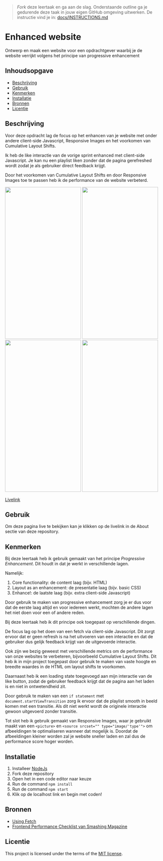 > _Fork_ deze leertaak en ga aan de slag. Onderstaande outline ga je gedurende deze taak in jouw eigen GitHub omgeving uitwerken. De instructie vind je in: [docs/INSTRUCTIONS.md](docs/INSTRUCTIONS.md)

# Enhanced website
<!-- Geef je project een titel en schrijf in één zin wat het is -->
Ontwerp en maak een website voor een opdrachtgever waarbij je de website verrijkt volgens het principe van progressive enhancement

## Inhoudsopgave

  * [Beschrijving](#beschrijving)
  * [Gebruik](#gebruik)
  * [Kenmerken](#kenmerken)
  * [Installatie](#installatie)
  * [Bronnen](#bronnen)
  * [Licentie](#licentie)

## Beschrijving
<!-- Bij Beschrijving staat kort beschreven wat voor project het is en wat je hebt gemaakt -->
Voor deze opdracht lag de focus op het enhancen van je website met onder andere client-side Javascript, Responsive Images en het voorkomen van Cumulative Layout Shifts. 

Ik heb de like interactie van de vorige sprint enhanced met client-side Javascript. Je kan nu een playlist liken zonder dat de pagina gerefreshed wordt zodat je als gebruiker direct feedback krijgt.

Door het voorkomen van Cumulative Layout Shifts en door Responsive Images toe te passen heb ik de performance van de website verbeterd.

<!-- Voeg een mooie poster visual toe 📸 -->
<img height= 500 width= 250 src="https://github.com/Annevd/user-experience-enhanced-website/assets/144004647/ee2b5c35-9098-407e-a097-872af694f213">
<img height= 500 width= 250 src="https://github.com/Annevd/the-web-is-for-everyone-interactive-functionality/assets/144004647/c656bf47-f226-4ef5-9366-f8f1183d2d1c">
<img height= 500 width= 250 src="https://github.com/Annevd/the-web-is-for-everyone-interactive-functionality/assets/144004647/539a068a-49b8-4393-b351-e5af505e5490">
<img height= 500 width= 250 src="https://github.com/Annevd/the-web-is-for-everyone-interactive-functionality/assets/144004647/498bd02e-7882-4395-b0d3-2023aa702468">
<!-- Voeg een link toe naar Github Pages 🌐-->

[Livelink](https://user-experience-enhanced-website-8y8l.onrender.com)

## Gebruik
<!-- Bij Gebruik staat de user story, hoe het werkt en wat je er mee kan. -->
Om deze pagina live te bekijken kan je klikken op de livelink in de About sectie van deze repository.

## Kenmerken
<!-- Bij Kenmerken staat welke technieken zijn gebruikt en hoe. Wat is de HTML structuur? Wat zijn de belangrijkste dingen in CSS? Wat is er met JS gedaan en hoe? Misschien heb je iets met NodeJS gedaan, of heb je een framwork of library gebruikt? -->
Bij deze leertaak heb ik gebruik gemaakt van het principe _Progressive Enhancement_. Dit houdt in dat je werkt in verschillende lagen.

Namelijk:

1. Core functionality: de content laag (bijv. HTML)
2. Layout as an enhancement: de presentatie laag (bijv. basic CSS)
3. Enhance!: de laatste laag (bijv. extra client-side Javascript)

Door gebruik te maken van progressive enhancement zorg je er dus voor dat de eerste laag altijd en voor iedereen werkt, mochten de andere lagen het niet doen voor een of andere reden.

Bij deze leertaak heb ik dit principe ook toegepast op verschillende dingen.

De focus lag op het doen van een fetch via client-side Javascript. Dit zorgt ervoor dat er geen refresh is na het uitvoeren van een interactie en dat de gebruiker dus gelijk feedback krijgt van de uitgevoerde interactie.

Ook zijn we bezig geweest met verschillende metrics om de performance van onze websites te verbeteren, bijvoorbeeld Cumulative Layout Shifts. Dit heb ik in mijn project toegepast door gebruik te maken van vaste hoogte en breedte waardes in de HTML om layout shifts te voorkomen. 

Daarnaast heb ik een loading state toegevoegd aan mijn interactie van de like button, zodat de gebruiker feedback krijgt dat de pagina aan het laden is en niet in ontwetendheid zit.

Door gebruik te maken van een `if statement` met `document.startViewTransition` zorg ik ervoor dat de playlist smooth in beeld komen met een transitie. Als dit niet werkt wordt de originele interactie gewoon uitgevoerd zonder transitie.

Tot slot heb ik gebruik gemaakt van Responsive Images, waar je gebruikt maakt van een `<picture>` en `<source srcset="" type="image/'type'">` om afbeeldingen te optimaliseren wanneer dat mogelijk is. Doordat de afbeeldingen kleiner worden zal je website sneller laden en zal dus de performance score hoger worden.

## Installatie
<!-- Bij Instalatie staat hoe een andere developer aan jouw repo kan werken -->
1. Installeer [NodeJs](https://nodejs.org/en)
2. Fork deze repository
3. Open het in een code editor naar keuze
4. Run de command ```npm install```
5. Run de command `npm start`
6. Klik op de localhost link en begin met coden!

## Bronnen

- [Using Fetch](https://developer.mozilla.org/en-US/docs/Web/API/Fetch_API/Using_Fetch)
- [Frontend Performance Checklist van Smashing Magazine](https://www.smashingmagazine.com/2021/01/front-end-performance-2021-free-pdf-checklist/)

## Licentie

This project is licensed under the terms of the [MIT license](./LICENSE).
